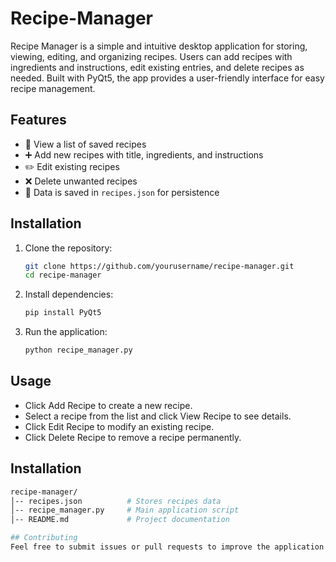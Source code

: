 # Recipe-Manager
Recipe Manager is a simple and intuitive desktop application for storing, viewing, editing, and organizing recipes. Users can add recipes with ingredients and instructions, edit existing entries, and delete recipes as needed. Built with PyQt5, the app provides a user-friendly interface for easy recipe management.

## Features  
- 📜 View a list of saved recipes  
- ➕ Add new recipes with title, ingredients, and instructions  
- ✏️ Edit existing recipes  
- ❌ Delete unwanted recipes  
- 💾 Data is saved in `recipes.json` for persistence

## Installation  
1. Clone the repository:  
   ```sh
   git clone https://github.com/yourusername/recipe-manager.git
   cd recipe-manager
2. Install dependencies:
   ```sh
   pip install PyQt5
3. Run the application:
    ```sh
   python recipe_manager.py

## Usage
- Click Add Recipe to create a new recipe.
- Select a recipe from the list and click View Recipe to see details.
- Click Edit Recipe to modify an existing recipe.
- Click Delete Recipe to remove a recipe permanently.  

## Installation  
```sh
recipe-manager/
│-- recipes.json          # Stores recipes data
│-- recipe_manager.py     # Main application script
│-- README.md             # Project documentation

## Contributing
Feel free to submit issues or pull requests to improve the application.

